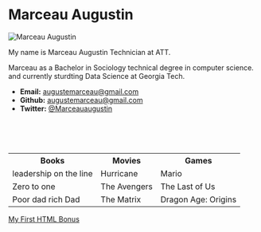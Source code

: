 <!DOCTYPE html>
<html lang="en-us">
<head>
  <meta charset="UTF-8">
  <title>Activity 1: Basic HTML Biography of Marceau</title>
</head>

<body c>

  <h1>Marceau Augustin</h1>

  <img src="https://picsum.photos/200/200" alt="Marceau Augustin ">

  <p>My name is Marceau Augustin Technician at ATT.</p>
  <p>Marceau as a Bachelor in Sociology  technical degree in computer science.
    and currently sturdting Data Science at Georgia Tech.
  </p>

  <ul>
    <li><strong>Email:</strong> <a href="#">augustemarceau@gmail.com</a></li>
    <li><strong>Github:</strong> <a href="#">augustemarceau@gmail.com</a></li>
    <li><strong>Twitter:</strong> <a href="#">@Marceauaugustin</a></li>
  </ul>

  <table>
    <tr>
      <th>Books</th>
      <th>Movies</th>
      <th>Games</th>
    </tr>
    <br>
    <tr>
      <td>leadership on the line</td>
      <td>Hurricane</td>
      <td>Mario</td>
    </tr>
    <br>
    <tr>
      <td>Zero to one</td>
      <td>The Avengers</td>
      <td>The Last of Us</td>
    </tr>
    <br>
    <tr>
      <td>Poor dad rich Dad</td>
      <td>The Matrix</td>
      <td>Dragon Age: Origins</td>
    </tr>
  </table>

  <!-- Bonus link to last class page -->
  <a href="../../../../1/Activities/04-Stu_MyFirst_HTML/Solved/my-first-bonus.html">My First HTML Bonus</a>

</body>

</html>
